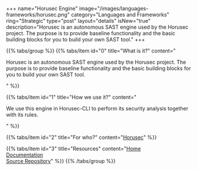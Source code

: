 +++
name="Horusec Engine"
image="/images/languages-frameworks/horusec.png"
category="Languages and Frameworks"
ring="Strategic"
type="post"
layout="details"
isNew="true"
description="Horusec is an autonomous SAST engine used by the Horusec project. The purpose is to provide baseline functionality and the basic building blocks for you to build your own SAST tool."
+++

{{% tabs/group %}}
  {{% tabs/item id="0" title="What is it?" content="<p>Horusec is an autonomous SAST engine used by the Horusec project. The purpose is to provide baseline functionality and the basic building blocks for you to build your own SAST tool.</p>" %}}
  
  {{% tabs/item id="1" title="How we use it?" content="<p>We use this engine in Horusec-CLI to perform its security analysis together with its rules.</p>" %}}

  {{% tabs/item id="2" title="For who?" content="<a href='https://horusec.io/site/'>Horusec</a>" %}}

  {{% tabs/item id="3" title="Resources" content="<a href='https://horusec.io/site/'>Home</a></br><a href='https://docs.horusec.io/docs/overview/'>Documentation</a></br><a href='https://github.com/ZupIT/horusec-engine'>Source Repository</a>" %}}
{{% /tabs/group %}}

